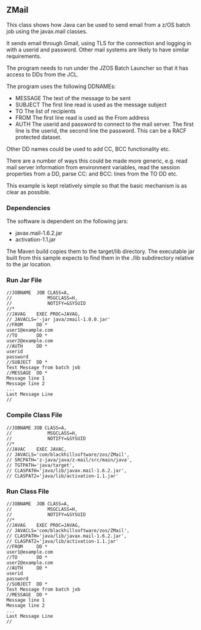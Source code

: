 ## ZMail ##

This class shows how Java can be used to send email from a z/OS batch job using the javax.mail classes.

It sends email through Gmail, using TLS for the connection and logging in with a userid and password. Other mail systems are likely to have similar requirements.

The program needs to run under the JZOS Batch Launcher so that it has access to DDs from the JCL.

The program uses the following DDNAMEs:
- MESSAGE The text of the message to be sent
- SUBJECT The first line read is used as the message subject
- TO The list of recipients
- FROM The first line read is used as the From address
- AUTH The userid and password to connect to the mail server.
The first line is the userid, the second line the password. This can be a RACF protected dataset.  

Other DD names could be used to add CC, BCC functionality etc.

There are a number of ways this could be made more generic, e.g. read mail server information from environment variables, read the session properties from a DD, parse CC: and BCC: lines from the TO DD etc.

This example is kept relatively simple so that the basic mechanism is as clear as possible.

### Dependencies ###

The software is dependent on the following jars:
- javax.mail-1.6.2.jar
- activation-1.1.jar

The Maven build copies them to the target/lib directory. The executable jar built from this sample expects to find them in the ./lib subdirectory relative to the jar location.

### Run Jar File ###

```
//JOBNAME  JOB CLASS=A,
//             MSGCLASS=H, 
//             NOTIFY=&SYSUID
//*
//JAVAG    EXEC PROC=JAVAG,
// JAVACLS='-jar java/zmail-1.0.0.jar'
//FROM     DD *
user1@example.com
//TO       DD *
user2@example.com
//AUTH     DD *
userid
password
//SUBJECT  DD *
Test Message from batch job
//MESSAGE  DD *
Message line 1
Message line 2
...
Last Message Line
//
```


### Compile Class File ###

```
//JOBNAME JOB CLASS=A,
//             MSGCLASS=H,
//             NOTIFY=&SYSUID 
//*
//JAVAC    EXEC JAVAC,
// JAVACLS='com/blackhillsoftware/zos/ZMail',
// SRCPATH='z-java/java/z-mail/src/main/java',
// TGTPATH='java/target',
// CLASPATH='java/lib/javax.mail-1.6.2.jar',
// CLASPAT2='java/lib/activation-1.1.jar'
```     

### Run Class File ###

```
//JOBNAME  JOB CLASS=A,
//             MSGCLASS=H, 
//             NOTIFY=&SYSUID
//*
//JAVAG    EXEC PROC=JAVAG,
// JAVACLS='com/blackhillsoftware/zos/ZMail',
// CLASPATH='java/lib/javax.mail-1.6.2.jar',
// CLASPAT2='java/lib/activation-1.1.jar'
//FROM     DD *
user1@example.com
//TO       DD *
user2@example.com
//AUTH     DD *
userid
password
//SUBJECT  DD *
Test Message from batch job
//MESSAGE  DD *
Message line 1
Message line 2
...
Last Message Line
//
```